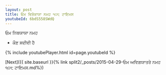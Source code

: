 ```yaml
---
layout: post
title: ਓਮ ਵਿਸ਼ੋਕਾਯਾ ਨਮਹ ੧੦੮ ਟਾਇਮਸ
youtubeId: 6bdS558SWdQ
---
```

 
 
 ਓਮ ਨਿਥਯਾਯਾ ਨਮਹ  
 
 -  ਕੌਣ ਸਦੀਵੀ ਹੈ 
 
  
 
  
 
 
 
 
 
 


{% include youtubePlayer.html id=page.youtubeId %}
 
[Next]({{ site.baseurl }}{% link  split2/_posts/2015-04-29-ਓਮ ਅਵਿਗਯਾਤਰੇ ਨਮਹ ੧੦੮ ਟਾਇਮਸ.md%})
 
